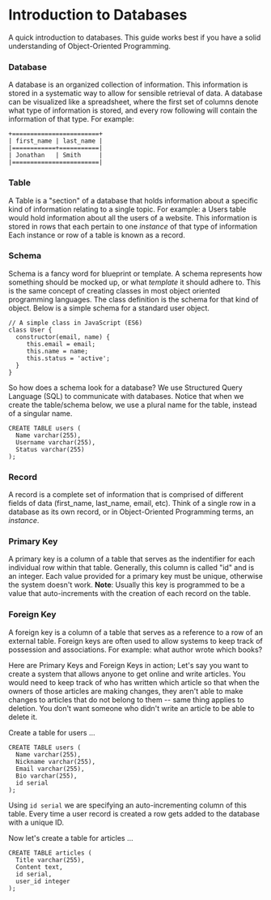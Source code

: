 # Introduction to Databases

A quick introduction to databases. This guide works best if you have a solid understanding of Object-Oriented Programming.

### Database
 A database is an organized collection of information. This information is stored in a systematic way to allow for sensible retrieval of data. A database can be visualized like a spreadsheet, where the first set of columns denote what type of information is stored, and every row following will contain the information of that type. For example:
 ```
 +========================+
 | first_name | last_name |
 |============+===========|
 | Jonathan   | Smith     |
 |========================|
 ```

### Table
A Table is a "section" of a database that holds information about a specific kind of information relating to a single topic. For example: a Users table would hold information about all the users of a website. This information is stored in rows that each pertain to one _instance_ of that type of information Each instance or row of a table is known as a record.

### Schema
Schema is a fancy word for blueprint or template. A schema represents how something should be mocked up, or what _template_ it should adhere to. This is the same concept of creating classes in most object oriented programming languages. The class definition is the schema for that kind of object. Below is a simple schema for a standard user object.

```
// A simple class in JavaScript (ES6)
class User {
  constructor(email, name) {
     this.email = email;
     this.name = name;
     this.status = 'active';
  }
}
```

So how does a schema look for a database? We use Structured Query Language (SQL) to communicate with databases. Notice that when we create the table/schema below, we use a plural name for the table, instead of a singular name.

```
CREATE TABLE users (
  Name varchar(255),
  Username varchar(255),
  Status varchar(255)
);
```


### Record
A record is a complete set of information that is comprised of different fields of data (first_name, last_name, email, etc). Think of a single row in a database as its own record, or in Object-Oriented Programming terms, an _instance_.

### Primary Key
A primary key is a column of a table that serves as the indentifier for each individual row within that table. Generally, this column is called "id" and is an integer. Each value provided for a primary key must be unique, otherwise the system doesn't work. **Note**: Usually this key is programmed to be a value that auto-increments with the creation of each record on the table.

### Foreign Key
A foreign key is a column of a table that serves as a reference to a row of an external table. Foreign keys are often used to allow systems to keep track of possession and associations. For example: what author wrote which books?  


Here are Primary Keys and Foreign Keys in action; Let's say you want to create a system that allows anyone to get online and write articles. You would need to keep track of who has written which article so that when the owners of those articles are making changes, they aren't able to make changes to articles that do not belong to them -- same thing applies to deletion. You don't want someone who didn't write an article to be able to delete it.  

Create a table for users ...
```
CREATE TABLE users (
  Name varchar(255),
  Nickname varchar(255),
  Email varchar(255),
  Bio varchar(255),
  id serial
);
```

Using `id serial` we are specifying an auto-incrementing column of this table. Every time a user record is created a row gets added to the database with a unique ID.  

Now let's create a table for articles ...
```
CREATE TABLE articles (
  Title varchar(255),
  Content text,
  id serial,
  user_id integer
);
```

